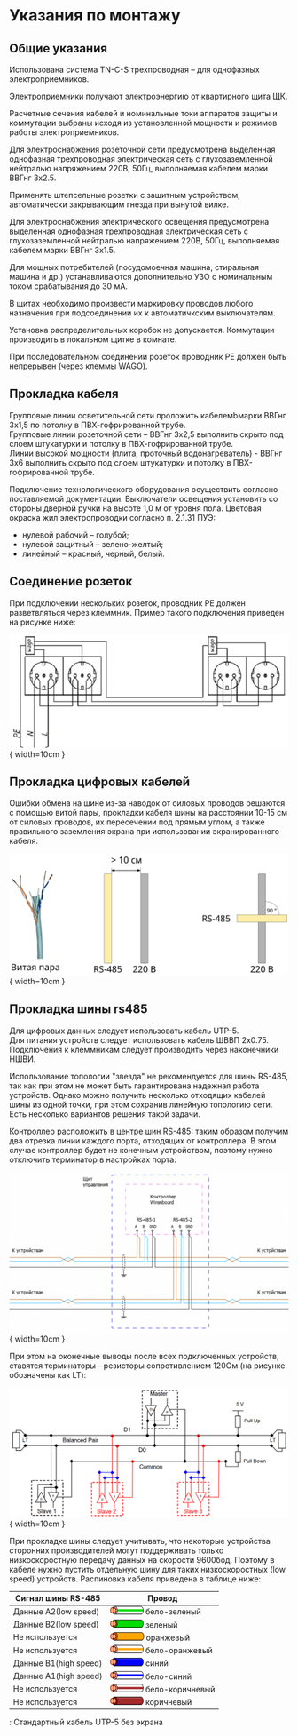 # Указания по монтажу
## Общие указания

Использована система TN-C-S трехпроводная – для однофазных электроприемников.

Электроприемники получают электроэнергию от квартирного щита ЩК. 

Расчетные сечения кабелей и номинальные токи аппаратов защиты и коммутации выбраны исходя из установленной мощности и режимов работы электроприемников.

Для электроснабжения розеточной сети предусмотрена выделенная однофазная
трехпроводная электрическая сеть с глухозаземленной нейтралью напряжением 220В,
50Гц, выполняемая кабелем марки ВВГнг 3x2.5. 

Применять штепсельные розетки с защитным устройством, автоматически закрывающим гнезда при вынутой вилке.

Для электроснабжения электрического освещения предусмотрена выделенная однофазная трехпроводная электрическая сеть с глухозаземленной нейтралью напряжением 220В, 50Гц, выполняемая кабелем марки ВВГнг 3x1.5.

Для мощных потребителей (посудомоечная машина, стиральная машина и др.) устанавливаются дополнительно УЗО с номинальным током срабатывания до 30 мА.

В щитах необходимо произвести маркировку проводов любого назначения при подсоединении их к автоматичкским выключателям.

Установка распределительных коробок не допускается. Коммутации производить в локальном щитке в комнате.

При последовательном соединении розеток проводник PE должен быть непрерывен (через клеммы WAGO).


## Прокладка кабеля

Групповые линии осветительной сети проложить кабелемbмарки ВВГнг 3х1,5 по потолку в ПВХ-гофрированной трубе. \
Групповые линии розеточной сети – ВВГнг 3х2,5 выполнить скрыто под слоем штукатурки и потолку в ПВХ-гофрированной трубе. \
Линии высокой мощности (плита, проточный водонагреватель) - ВВГнг 3х6  выполнить скрыто под слоем штукатурки и потолку в ПВХ-гофрированной трубе.

Подключение технологического оборудования осуществить согласно поставляемой документации. Выключатели освещения установить со стороны дверной ручки на высоте 1,0 м от уровня пола. Цветовая окраска жил электропроводки согласно п. 2.1.31
ПУЭ:

- нулевой рабочий – голубой;
- нулевой защитный – зелено-желтый;
- линейный – красный, черный, белый.

## Соединение розеток

При подключении нескольких розеток, проводник PE должен разветвляться через клеммник. Пример такого подключения приведен на рисунке ниже:

![Подключение розеток.](src/images/sockets_connect.png){ width=10cm }

## Прокладка цифровых кабелей
Ошибки обмена на шине из-за наводок от силовых проводов решаются с помощью витой пары, прокладки кабеля шины на расстоянии 10-15 см от силовых проводов, их пересечении под прямым углом, а также правильного заземления экрана при использовании экранированного кабеля.

![Прокладка UTP-5](src/images/rs485_220.png){ width=10cm }

## Прокладка шины rs485

Для цифровых данных следует использовать кабель UTP-5. \
Для питания устройств следует использовать кабель ШВВП 2х0.75. Подключения к клеммникам следует производить через наконечники НШВИ.

Использование топологии "звезда" не рекомендуется для шины RS-485, так как при этом не может быть гарантирована надежная работа устройств. Однако можно получить несколько отходящих кабелей шины из одной точки, при этом сохранив линейную топологию сети. Есть несколько вариантов решения такой задачи.

Контроллер расположить в центре шин RS-485: таким образом получим два отрезка линии каждого порта, отходящих от контроллера. В этом случае контроллер будет не конечным устройством, поэтому нужно отключить терминатор в настройках порта:

![ШИна rs485](src/images/rs485_wire.png){ width=10cm }

При этом на оконечные выводы после всех подключенных устройств, ставятся терминаторы - резисторы сопротивлением 120Ом (на рисунке обозначены как LT):

![I'll be back](src/images/rs485_terminator.png){ width=10cm }

При прокладке шины следует учитывать, что некоторые устройства сторонних производителей могут поддерживать только низкоскоростную передачу данных на скорости 9600бод. Поэтому в кабеле нужно пустить отдельную шину для таких низкоскоростных (low speed) устройств.
Распиновка кабеля приведена в таблице ниже:

| Сигнал шины RS-485    | Провод                                                |
|-----------------------|-------------------------------------------------------|
| Данные А2(low speed)  | ![](src/images/wire_white_green.png)  бело-зеленый    |
| Данные B2(low speed)  | ![](src/images/wire_green.png)        зеленый         |
| Не используется       | ![](src/images/wire_orange.png)       оранжевый       |
| Не используется       | ![](src/images/wire_white_orange.png) бело-оранжевый  |
| Данные B1(high speed) | ![](src/images/wire_blue.png)         синий           |
| Данные A1(high speed) | ![](src/images/wire_white_blue.png)   бело-синий      |
| Не используется       | ![](src/images/wire_white_brown.png)  бело-коричневый |
| Не используется       | ![](src/images/wire_brown.png)        коричневый      |

  : Стандартный кабель UTP-5 без экрана
